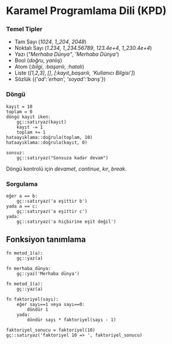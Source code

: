 # Karamel Programlama Dili (KPD)

### Temel Tipler
 - Tam Sayı (*1024*, *1_204*, *2048*)
 - Noktalı Sayı (*1.234*, *1_234.56789*, *123.4e+4*, *1_230.4e+4*)
 - Yazı (*"Merhaba Dünya"*, *'Merhaba Dünya'*)
 - Bool (*doğru*, *yanlış*)
 - Atom (*:bilgi*, *:başarılı*, *:hatalı*)
 - Liste (*[1,2,3]*, *[]*, *[:kayıt_başarılı, 'Kullanıcı Bilgisi']*)
 - Sözlük (*{'ad':'erhan', 'soyad':'barış'}*)

### Döngü
```
kayıt = 10
toplam = 0
döngü kayıt iken:
    gç::satıryaz(kayıt)
    kayıt -= 1
    toplam += 1
hataayıklama::doğrula(toplam, 10)
hataayıklama::doğrula(kayıt, 0)
```

```
sonsuz:
    gç::satıryaz("Sonsuza kadar devam")
```

Döngü kontrolü için *devamet*, *continue*, *kır*, *break*.

### Sorgulama
```
eğer a == b:  
    gç::satıryaz('a eşittir b')
yada a == c:  
    gç::satıryaz('a eşittir c')
yada:  
    gç::satıryaz('a hiçbirine eşit değil')
```

## Fonksiyon tanımlama
```
fn metod_1(a):
    gç::yaz(a)

fn merhaba_dünya:
    gç::yaz('Merhaba dünya')

fn metod_1(a):
    gç::yaz(a)

fn faktoriyel(sayı):    
    eğer sayı==1 veya sayı==0:
        döndür 1
    yada:
        döndür sayı * faktoriyel(sayı - 1)

faktoriyel_sonucu = faktoriyel(10)
gç::satıryaz('faktoriyel 10 => ', faktoriyel_sonucu)
```
